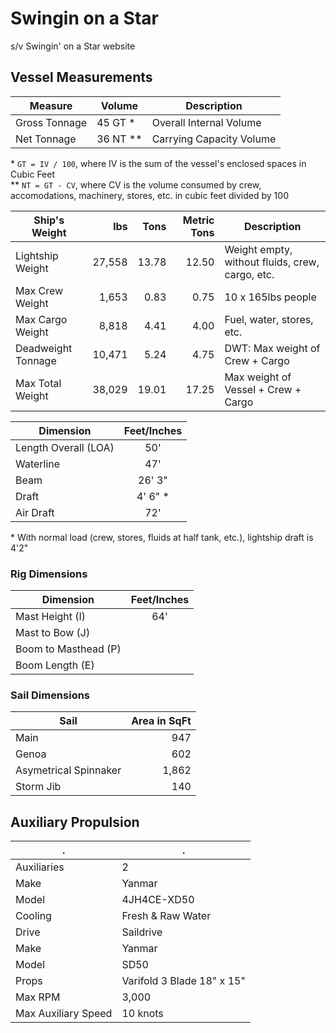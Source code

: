 # Swingin on a Star

s/v Swingin' on a Star website


## Vessel Measurements

|Measure        | Volume    | Description             |
|---------------|-----------|-------------------------|
|Gross Tonnage  |	45 GT \*  | Overall Internal Volume |
|Net Tonnage    |	36 NT \*\*| Carrying Capacity Volume|

\* `GT = IV / 100`, where IV is the sum of the vessel's enclosed spaces in Cubic Feet  
\*\* `NT = GT - CV`, where CV is the volume consumed by crew, accomodations, machinery, stores, etc. in cubic feet divided by 100


|Ship's Weight     | lbs         |  Tons | Metric Tons | Description                                    |
|------------------|------------:|------:|------------:|------------------------------------------------|
|Lightship Weight  |      27,558 | 13.78 |       12.50 |Weight empty, without fluids, crew, cargo, etc. |
|Max Crew Weight   |       1,653 |  0.83 |        0.75 |10 x 165lbs people                              |
|Max Cargo Weight  |       8,818 |  4.41 |        4.00 |Fuel, water, stores, etc.                       |
|Deadweight Tonnage|      10,471 |  5.24 |        4.75 |DWT: Max weight of Crew + Cargo                 |           
|Max Total Weight  |      38,029 | 19.01 |       17.25 |Max weight of Vessel + Crew + Cargo             |


| Dimension          | Feet/Inches |
|--------------------|:-----------:|
|Length Overall (LOA)|50'          |
|Waterline           |47'          |
|Beam                |26' 3"       |
|Draft               |4' 6" \*     |
|Air Draft           |72'          |

\* With normal load (crew, stores, fluids at half tank, etc.), lightship draft is 4'2"


### Rig Dimensions

| Dimension          | Feet/Inches |
|--------------------|:-----------:|
|Mast Height (I)     |64'          |
|Mast to Bow (J)     |             |
|Boom to Masthead (P)|             |
|Boom Length (E)     |             |


### Sail Dimensions

| Sail                |Area in SqFt|
|---------------------|-----------:|
|Main                 |947         |
|Genoa                |602         |
|Asymetrical Spinnaker|1,862       |
|Storm Jib            |140         |


## Auxiliary Propulsion

|.                    |.                          |
|---------------------|---------------------------|
|Auxiliaries          |2                          |
|Make                 |Yanmar                     |
|Model                |4JH4CE-XD50                |
|Cooling              |Fresh & Raw Water          |
|Drive                |Saildrive                  |
|Make                 |Yanmar                     |
|Model                |SD50                       |
|Props                |Varifold 3 Blade 18" x 15" |
|Max RPM              |3,000                      |
|Max Auxiliary Speed  |10 knots                   |


